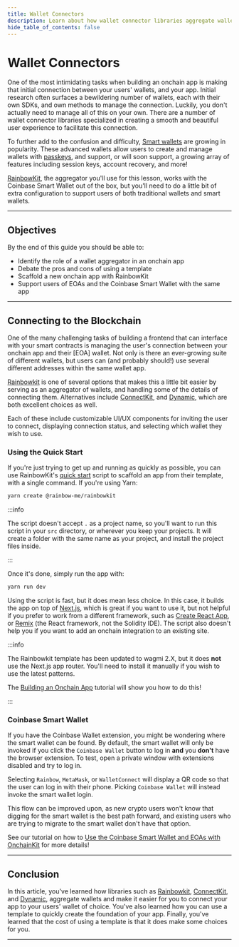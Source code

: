 ```yaml
---
title: Wallet Connectors
description: Learn about how wallet connector libraries aggregate wallets and make it easier to connect to them from your app.
hide_table_of_contents: false
---
```


# Wallet Connectors

One of the most intimidating tasks when building an onchain app is making that initial connection between your users' wallets, and your app. Initial research often surfaces a bewildering number of wallets, each with their own SDKs, and own methods to manage the connection. Luckily, you don't actually need to manage all of this on your own. There are a number of wallet connector libraries specialized in creating a smooth and beautiful user experience to facilitate this connection.

To further add to the confusion and difficulty, [Smart wallets] are growing in popularity. These advanced wallets allow users to create and manage wallets with [passkeys], and support, or will soon support, a growing array of features including session keys, account recovery, and more!

[RainbowKit], the aggregator you'll use for this lesson, works with the Coinbase Smart Wallet out of the box, but you'll need to do a little bit of extra configuration to support users of both traditional wallets and smart wallets.

---

## Objectives

By the end of this guide you should be able to:

- Identify the role of a wallet aggregator in an onchain app
- Debate the pros and cons of using a template
- Scaffold a new onchain app with RainbowKit
- Support users of EOAs and the Coinbase Smart Wallet with the same app

---

## Connecting to the Blockchain

One of the many challenging tasks of building a frontend that can interface with your smart contracts is managing the user's connection between your onchain app and their [EOA] wallet. Not only is there an ever-growing suite of different wallets, but users can (and probably should!) use several different addresses within the same wallet app.

[Rainbowkit] is one of several options that makes this a little bit easier by serving as an aggregator of wallets, and handling some of the details of connecting them. Alternatives include [ConnectKit], and [Dynamic], which are both excellent choices as well.

Each of these include customizable UI/UX components for inviting the user to connect, displaying connection status, and selecting which wallet they wish to use.

### Using the Quick Start

If you're just trying to get up and running as quickly as possible, you can use RainbowKit's [quick start] script to scaffold an app from their template, with a single command. If you're using Yarn:

```bash
yarn create @rainbow-me/rainbowkit
```

:::info

The script doesn't accept `.` as a project name, so you'll want to run this script in your `src` directory, or wherever you keep your projects. It will create a folder with the same name as your project, and install the project files inside.

:::

Once it's done, simply run the app with:

```bash
yarn run dev
```

Using the script is fast, but it does mean less choice. In this case, it builds the app on top of [Next.js], which is great if you want to use it, but not helpful if you prefer to work from a different framework, such as [Create React App], or [Remix] (the React framework, not the Solidity IDE). The script also doesn't help you if you want to add an onchain integration to an existing site.

:::info

The Rainbowkit template has been updated to wagmi 2.X, but it does **not** use the Next.js app router. You'll need to install it manually if you wish to use the latest patterns.

The [Building an Onchain App] tutorial will show you how to do this!

:::

### Coinbase Smart Wallet

If you have the Coinbase Wallet extension, you might be wondering where the smart wallet can be found. By default, the smart wallet will only be invoked if you click the `Coinbase Wallet` button to log in **and** you **don't** have the browser extension. To test, open a private window with extensions disabled and try to log in.

Selecting `Rainbow`, `MetaMask`, or `WalletConnect` will display a QR code so that the user can log in with their phone. Picking `Coinbase Wallet` will instead invoke the smart wallet login.

This flow can be improved upon, as new crypto users won't know that digging for the smart wallet is the best path forward, and existing users who are trying to migrate to the smart wallet don't have that option.

See our tutorial on how to [Use the Coinbase Smart Wallet and EOAs with OnchainKit] for more details!

---

## Conclusion

In this article, you've learned how libraries such as [Rainbowkit], [ConnectKit], and [Dynamic], aggregate wallets and make it easier for you to connect your app to your users' wallet of choice. You've also learned how you can use a template to quickly create the foundation of your app. Finally, you've learned that the cost of using a template is that it does make some choices for you.

---

[RainbowKit]: https://www.rainbowkit.com/
[wagmi]: https://wagmi.sh/
[wallet]: https://ethereum.org/en/developers/docs/accounts/
[ConnectKit]: https://ethereum.org/en/developers/docs/accounts/
[Dynamic]: https://www.dynamic.xyz/
[quick start]: https://www.rainbowkit.com/docs/installation
[Next.js]: https://nextjs.org/
[Create React App]: https://create-react-app.dev/
[Remix]: https://remix.run/
[Building an Onchain App]: ./building-an-onchain-app
[Smart wallets]: https://www.coinbase.com/wallet/smart-wallet
[passkeys]: https://safety.google/authentication/passkey/
[Use the Coinbase Smart Wallet and EOAs with OnchainKit]: https://docs.base.org/tutorials/smart-wallet-and-eoa-with-onchainkit
